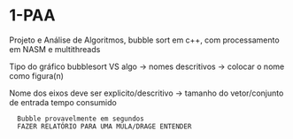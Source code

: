 # 1-PAA

Projeto e Análise de Algoritmos, bubble sort em c++, com processamento em NASM e multithreads

Tipo do gráfico bubblesort VS algo -> nomes descritivos -> colocar o nome como figura(n) 

Nome dos eixos deve ser explicito/descritivo -> 
      tamanho do vetor/conjunto de entrada
      tempo consumido

      Bubble provavelmente em segundos
      FAZER RELATÓRIO PARA UMA MULA/DRAGE ENTENDER 
      
